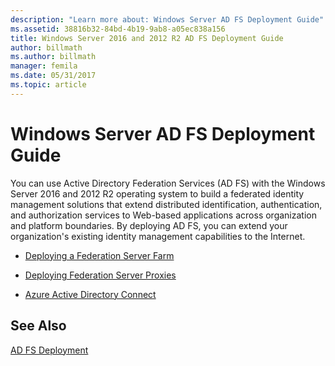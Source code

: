 ```yaml
---
description: "Learn more about: Windows Server AD FS Deployment Guide"
ms.assetid: 38816b32-84bd-4b19-9ab8-a05ec838a156
title: Windows Server 2016 and 2012 R2 AD FS Deployment Guide
author: billmath
ms.author: billmath
manager: femila
ms.date: 05/31/2017
ms.topic: article
---
```


# Windows Server AD FS Deployment Guide


You can use Active Directory Federation Services \(AD FS\) with the  Windows Server 2016 and 2012 R2  operating system to build a federated identity management solutions that extend distributed identification, authentication, and authorization services to Web\-based applications across organization and platform boundaries. By deploying AD FS, you can extend your organization's existing identity management capabilities to the Internet.

-   [Deploying a Federation Server Farm](Deploying-a-Federation-Server-Farm.md)

-   [Deploying Federation Server Proxies](Deploying-Federation-Server-Proxies.md)

-   [Azure Active Directory Connect](Azure-Active-Directory-Connect.md)

## See Also
[AD FS Deployment](../../ad-fs/AD-FS-Deployment.md)



